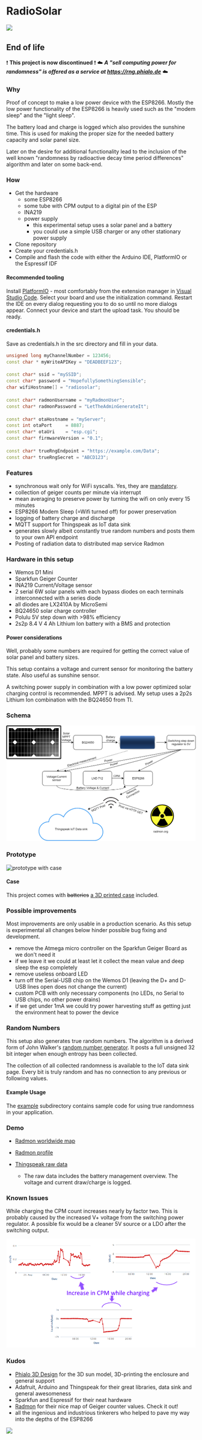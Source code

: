 # RadioSolar

![](doc/logo.png?raw=true)

## End of life

:exclamation: **This project is now discontinued** :exclamation:
:cloud: **_A "sell computing power for randomness" is offered as a service at https://rng.phialo.de_** :cloud:

### Why

Proof of concept to make a low power device with the ESP8266.
Mostly the low power functionality of the ESP8266 is heavily used such as the "modem sleep" and the "light sleep".

The battery load and charge is logged which also provides the sunshine time. This is used for making the proper size for the
needed battery capacity and solar panel size. 

Later on the desire for additional functionality lead to the inclusion of the well known "randomness by radioactive decay time period differences" algorithm and
later on some back-end.

### How

+ Get the hardware
  + some ESP8266
  + some tube with CPM output to a digital pin of the ESP
  + INA219
  + power supply
    + this experimental setup uses a solar panel and a battery
    + you could use a simple USB charger or any other stationary power supply
+ Clone repository
+ Create your credentials.h
+ Compile and flash the code with either the Arduino IDE, PlatformIO or the Espressif IDF

#### Recommended tooling

Install [PlatformIO](http://platformio.org/) - most comfortably from the extension manager in [Visual Studio Code](https://code.visualstudio.com/).
Select your board and use the initialization command. Restart the IDE on every dialog requesting you to do so until no more dialogs appear. 
Connect your device and start the upload task. You should be ready. 

#### credentials.h

Save as credentials.h in the src directory and fill in your data.

```cpp
unsigned long myChannelNumber = 123456;
const char * myWriteAPIKey = "DEADBEEF123";

const char* ssid = "mySSID";
const char* password = "HopefullySomethingSensible";
char wifiHostname[] = "radiosolar";

const char* radmonUsername = "myRadmonUser";
const char* radmonPassword = "LetTheAdminGenerateIt";

const char* otaHostname = "myServer";
const int otaPort     = 8887;
const char* otaUri    = "esp.cgi";
const char* firmwareVersion = "0.1";

const char* trueRngEndpoint = "https://example.com/Data";
const char* trueRngSecret = "ABCD123";
```

### Features

+ synchronous wait only for WiFi syscalls. Yes, they are [mandatory](http://www.esp8266.com/viewtopic.php?p=38984&sid=e092a19d9806be5b6415ccd3439251ec#p38984).
+ collection of geiger counts per minute via interrupt
+ mean averaging to preserve power by turning the wifi on only every 15 minutes
+ ESP8266 Modem Sleep (=Wifi turned off) for power preservation
+ logging of battery charge and discharge
+ MQTT support for Thingspeak as IoT data sink
+ generates slowly albeit constantly true random numbers and posts them to your own API endpoint
+ Posting of radiation data to distributed map service Radmon

### Hardware in this setup

+ Wemos D1 Mini
+ Sparkfun Geiger Counter
+ INA219 Current/Voltage sensor
+ 2 serial 6W solar panels with each bypass diodes on each terminals interconnected with a series diode
+ all diodes are LX2410A by MicroSemi
+ BQ24650 solar charge controller
+ Polulu 5V step down with >98% efficiency
+ 2s2p 8.4 V 4 Ah Lithium Ion battery with a BMS and protection

#### Power considerations

Well, probably some numbers are required for getting the correct value of solar panel and battery sizes.

This setup contains a voltage and current sensor for monitoring the battery state. Also useful as sunshine sensor.

A switching power supply in combination with a low power optimized solar charging control is recommended. MPPT is 
advised. My setup uses a 2p2s Lithium Ion combination with the BQ24650 from TI.

### Schema

![](doc/schema.png?raw=true)

### Prototype

<img width="500" alt="prototype with case" src="doc/radiosolar_prototype.jpg?raw=true">

#### Case

This project comes with ~~batteries~~ [a 3D printed case](../master/doc/case.stl) included.

### Possible improvements

Most improvements are only usable in a production scenario. As this setup is experimental all 
changes below hinder possible bug fixing and development.

+ remove the Atmega micro controller on the Sparkfun Geiger Board as we don't need it
+ if we leave it we could at least let it collect the mean value and deep sleep the esp completely
+ remove useless onboard LED
+ turn off the Serial-USB chip on the Wemos D1 (leaving the D+ and D- USB lines open does not change the current)
+ custom PCB with only necessary components (no LEDs, no Serial to USB chips, no other power drains)
+ if we get under 1mA we could try power harvesting stuff as getting just the environment heat to power the device

### Random Numbers

This setup also generates true random numbers. The algorithm is a derived form of John Walker's 
[random number generator](https://sites.google.com/site/astudyofentropy/project-definition/radioactive-decay).
It posts a full unsigned 32 bit integer when enough entropy has been collected.

The collection of all collected randomness is available to the IoT data sink page. Every bit is truly random and has no 
connection to any previous or following values.

#### Example Usage

The [example](../master/example/) subdirectory contains sample code for using true randomness in your application.

### Demo

+ [Radmon worldwide map](http://radmon.org/)

+ [Radmon profile](http://www.radmon.org/radmon.php?function=showuserpage&user=clms)

+ [Thingspeak raw data](https://thingspeak.com/channels/305931)
  + The raw data includes the battery management overview. The voltage and current draw/charge is logged.

### Known Issues

While charging the CPM count increases nearly by factor two. This is probably caused by the increased V+ voltage 
from the switching power regulator. A possible fix would be a cleaner 5V source or a LDO after the switching output.

![](doc/chargingIssue.png?raw=true)

### Kudos

+ [Phialo 3D Design](https://phialo.de) for the 3D sun model, 3D-printing the enclosure and general support
+ Adafruit, Arduino and Thingspeak for their great libraries, data sink and general awesomeness
+ Sparkfun and Espressif for their neat hardware
+ [Radmon](http://radmon.org/) for their nice map of Geiger counter values. Check it out!
+ all the ingenious and industrious tinkerers who helped to pave my way into the depths of the ESP8266

![](doc/logoEnd.png?raw=true)
